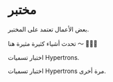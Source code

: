 # مختبر

بعض الأعمال تعتمد على المختبر.

تحدث أشياء كثيرة مثيرة هنا ～ 🎉🎉🎉

اختبار تسميات Hypertrons.

اختبار تسميات Hypertrons مرة أخرى.
